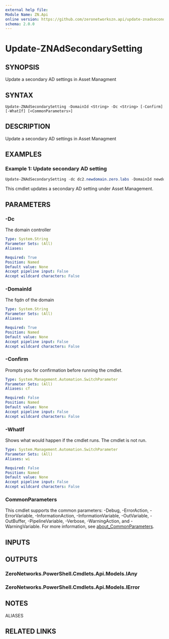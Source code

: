 ```yaml
---
external help file:
Module Name: ZN.Api
online version: https://github.com/zeronetworkszn.api/update-znadsecondarysetting
schema: 2.0.0
---
```


# Update-ZNAdSecondarySetting

## SYNOPSIS
Update a secondary AD settings in Asset Managment

## SYNTAX

```
Update-ZNAdSecondarySetting -DomainId <String> -Dc <String> [-Confirm] [-WhatIf] [<CommonParameters>]
```

## DESCRIPTION
Update a secondary AD settings in Asset Managment

## EXAMPLES

### Example 1: Update secondary AD setting
```powershell
Update-ZNAdSecondarySetting -dc dc2.newdomain.zero.labs -DomainId newdomain.zero.labs
```

This cmdlet updates a secondary AD setting under Asset Management.

## PARAMETERS

### -Dc
The domain controller

```yaml
Type: System.String
Parameter Sets: (All)
Aliases:

Required: True
Position: Named
Default value: None
Accept pipeline input: False
Accept wildcard characters: False
```

### -DomainId
The fqdn of the domain

```yaml
Type: System.String
Parameter Sets: (All)
Aliases:

Required: True
Position: Named
Default value: None
Accept pipeline input: False
Accept wildcard characters: False
```

### -Confirm
Prompts you for confirmation before running the cmdlet.

```yaml
Type: System.Management.Automation.SwitchParameter
Parameter Sets: (All)
Aliases: cf

Required: False
Position: Named
Default value: None
Accept pipeline input: False
Accept wildcard characters: False
```

### -WhatIf
Shows what would happen if the cmdlet runs.
The cmdlet is not run.

```yaml
Type: System.Management.Automation.SwitchParameter
Parameter Sets: (All)
Aliases: wi

Required: False
Position: Named
Default value: None
Accept pipeline input: False
Accept wildcard characters: False
```

### CommonParameters
This cmdlet supports the common parameters: -Debug, -ErrorAction, -ErrorVariable, -InformationAction, -InformationVariable, -OutVariable, -OutBuffer, -PipelineVariable, -Verbose, -WarningAction, and -WarningVariable. For more information, see [about_CommonParameters](http://go.microsoft.com/fwlink/?LinkID=113216).

## INPUTS

## OUTPUTS

### ZeroNetworks.PowerShell.Cmdlets.Api.Models.IAny

### ZeroNetworks.PowerShell.Cmdlets.Api.Models.IError

## NOTES

ALIASES

## RELATED LINKS

